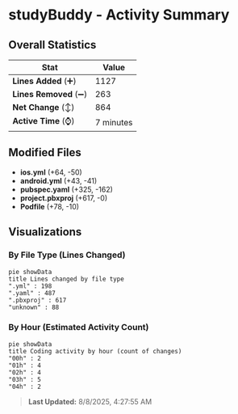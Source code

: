 # studyBuddy - Activity Summary 

## Overall Statistics

| Stat                   | Value                                                             |
| ---------------------- | ----------------------------------------------------------------- |
| **Lines Added** (➕)   | 1127                                          |
| **Lines Removed** (➖) | 263                                        |
| **Net Change** (↕)    | 864                |
| **Active Time** (⌚)   | 7 minutes |


## Modified Files
- **ios.yml** (+64, -50)
- **android.yml** (+43, -41)
- **pubspec.yaml** (+325, -162)
- **project.pbxproj** (+617, -0)
- **Podfile** (+78, -10)

## Visualizations

### By File Type (Lines Changed)

```mermaid
pie showData
title Lines changed by file type
".yml" : 198
".yaml" : 487
".pbxproj" : 617
"unknown" : 88
```

### By Hour (Estimated Activity Count)

```mermaid
pie showData
title Coding activity by hour (count of changes)
"00h" : 2
"01h" : 4
"02h" : 4
"03h" : 5
"04h" : 2
```


> **Last Updated:** 8/8/2025, 4:27:55 AM